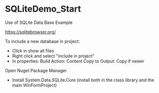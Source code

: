 # SQLiteDemo_Start
Use of SQLite Data Base Example


https://sqlitebrowser.org/

To include a new database in project:

- Click in show all files
- Right click and select "include in project"
- In properties:
	Build Action: Content
	Copy to Output: Copy if newer

Open Nuget Package Manager
- Install System.Data.SQLite.Core (install both in the class library and the main WinFormProject)
